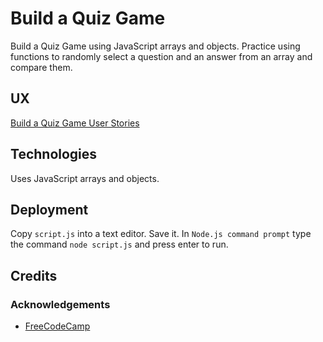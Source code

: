 # Build a Quiz Game

Build a Quiz Game using JavaScript arrays and objects.  Practice using functions to randomly select a question and an answer from an array and compare them.

## UX

[Build a Quiz Game User Stories](https://www.freecodecamp.org/learn/full-stack-developer/lab-quiz-game/lab-quiz-game)

## Technologies

Uses JavaScript arrays and objects.

## Deployment

Copy `script.js` into a text editor.  Save it.  In `Node.js command prompt` type the command `node script.js` and press enter to run.

## Credits

### Acknowledgements

- [FreeCodeCamp](https://www.freecodecamp.org)
